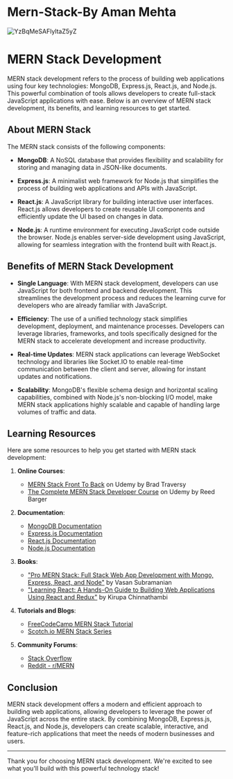 # Mern-Stack-By Aman Mehta
![YzBqMeSAFlyltaZ5yZ](https://github.com/AmanMehta199816/Mern-Stack-By-Aman-Mehta-/assets/96304523/3bd2d6fe-ac98-435b-a549-9d9e4f2d03a8)

# MERN Stack Development

MERN stack development refers to the process of building web applications using four key technologies: MongoDB, Express.js, React.js, and Node.js. This powerful combination of tools allows developers to create full-stack JavaScript applications with ease. Below is an overview of MERN stack development, its benefits, and learning resources to get started.

## About MERN Stack

The MERN stack consists of the following components:

- **MongoDB**: A NoSQL database that provides flexibility and scalability for storing and managing data in JSON-like documents.
  
- **Express.js**: A minimalist web framework for Node.js that simplifies the process of building web applications and APIs with JavaScript.

- **React.js**: A JavaScript library for building interactive user interfaces. React.js allows developers to create reusable UI components and efficiently update the UI based on changes in data.

- **Node.js**: A runtime environment for executing JavaScript code outside the browser. Node.js enables server-side development using JavaScript, allowing for seamless integration with the frontend built with React.js.

## Benefits of MERN Stack Development

- **Single Language**: With MERN stack development, developers can use JavaScript for both frontend and backend development. This streamlines the development process and reduces the learning curve for developers who are already familiar with JavaScript.

- **Efficiency**: The use of a unified technology stack simplifies development, deployment, and maintenance processes. Developers can leverage libraries, frameworks, and tools specifically designed for the MERN stack to accelerate development and increase productivity.

- **Real-time Updates**: MERN stack applications can leverage WebSocket technology and libraries like Socket.IO to enable real-time communication between the client and server, allowing for instant updates and notifications.

- **Scalability**: MongoDB's flexible schema design and horizontal scaling capabilities, combined with Node.js's non-blocking I/O model, make MERN stack applications highly scalable and capable of handling large volumes of traffic and data.

## Learning Resources

Here are some resources to help you get started with MERN stack development:

1. **Online Courses**:
   - [MERN Stack Front To Back](https://www.udemy.com/course/mern-stack-front-to-back/) on Udemy by Brad Traversy
   - [The Complete MERN Stack Developer Course](https://www.udemy.com/course/react-nodejs-express-mongodb-the-mern-fullstack-guide/) on Udemy by Reed Barger

2. **Documentation**:
   - [MongoDB Documentation](https://docs.mongodb.com/)
   - [Express.js Documentation](https://expressjs.com/)
   - [React.js Documentation](https://reactjs.org/docs/getting-started.html)
   - [Node.js Documentation](https://nodejs.org/en/docs/)

3. **Books**:
   - ["Pro MERN Stack: Full Stack Web App Development with Mongo, Express, React, and Node"](https://www.apress.com/gp/book/9781484243909) by Vasan Subramanian
   - ["Learning React: A Hands-On Guide to Building Web Applications Using React and Redux"](https://www.oreilly.com/library/view/learning-react-a/9780134843627/) by Kirupa Chinnathambi

4. **Tutorials and Blogs**:
   - [FreeCodeCamp MERN Stack Tutorial](https://www.freecodecamp.org/news/create-a-mern-stack-app/)
   - [Scotch.io MERN Stack Series](https://scotch.io/tutorials/build-a-realtime-app-with-react-hooks-and-graphql)

5. **Community Forums**:
   - [Stack Overflow](https://stackoverflow.com/questions/tagged/mern-stack)
   - [Reddit - r/MERN](https://www.reddit.com/r/mern/)

## Conclusion

MERN stack development offers a modern and efficient approach to building web applications, allowing developers to leverage the power of JavaScript across the entire stack. By combining MongoDB, Express.js, React.js, and Node.js, developers can create scalable, interactive, and feature-rich applications that meet the needs of modern businesses and users.

---

Thank you for choosing MERN stack development. We're excited to see what you'll build with this powerful technology stack!
